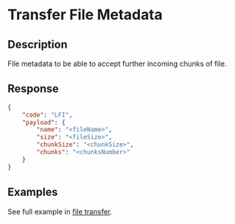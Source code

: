 # Transfer File Metadata

## Description
File metadata to be able to accept further incoming chunks of file.

## Response

```json
{
	"code": "LFI",
	"payload": {
		"name": "<fileName>",
		"size": "<fileSize>",
		"chunkSize": "<chunkSize>",
		"chunks": "<chunksNumber>"
	}
}
```

## Examples
See full example in [file transfer](../requests/loadfile.md).
